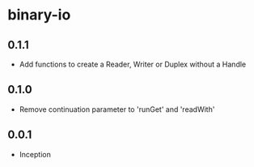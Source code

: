 # binary-io

## 0.1.1

* Add functions to create a Reader, Writer or Duplex without a Handle

## 0.1.0

* Remove continuation parameter to 'runGet' and 'readWith'

## 0.0.1

* Inception
